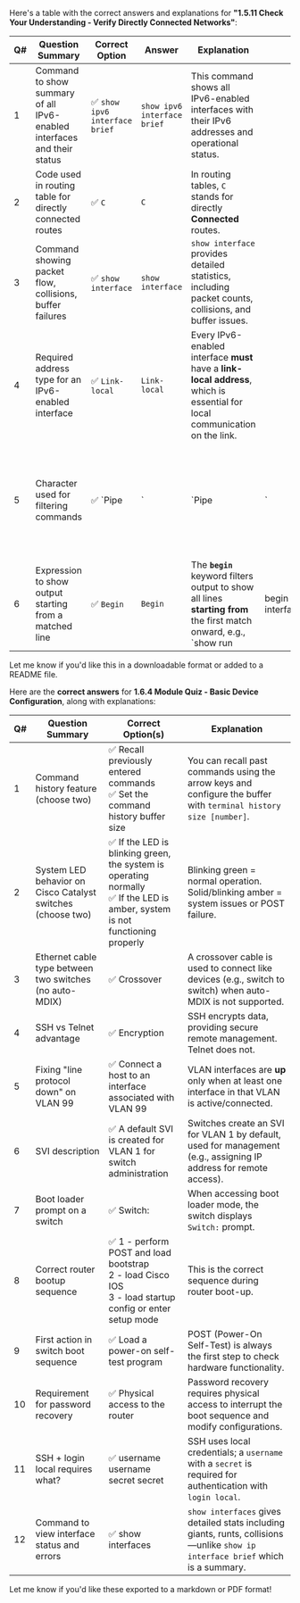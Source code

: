 Here's a table with the correct answers and explanations for **"1.5.11 Check Your Understanding - Verify Directly Connected Networks"**:

| **Q#** | **Question Summary**                                                    | **Correct Option**            | **Answer**                  | **Explanation**                                                                                                              |                    |                |                                                                                |                 |
| ------ | ----------------------------------------------------------------------- | ----------------------------- | --------------------------- | ---------------------------------------------------------------------------------------------------------------------------- | ------------------ | -------------- | ------------------------------------------------------------------------------ | --------------- |
| 1      | Command to show summary of all IPv6-enabled interfaces and their status | ✅ `show ipv6 interface brief` | `show ipv6 interface brief` | This command shows all IPv6-enabled interfaces with their IPv6 addresses and operational status.                             |                    |                |                                                                                |                 |
| 2      | Code used in routing table for directly connected routes                | ✅ `C`                         | `C`                         | In routing tables, `C` stands for directly **Connected** routes.                                                             |                    |                |                                                                                |                 |
| 3      | Command showing packet flow, collisions, buffer failures                | ✅ `show interface`            | `show interface`            | `show interface` provides detailed statistics, including packet counts, collisions, and buffer issues.                       |                    |                |                                                                                |                 |
| 4      | Required address type for an IPv6-enabled interface                     | ✅ `Link-local`                | `Link-local`                | Every IPv6-enabled interface **must** have a **link-local address**, which is essential for local communication on the link. |                    |                |                                                                                |                 |
| 5      | Character used for filtering commands                                   | ✅ \`Pipe                      | \`                          | \`Pipe                                                                                                                       | \`                 | The \*\*pipe ( | )\*\* is used in IOS CLI to filter command output, e.g., \`show running-config | include ospf\`. |
| 6      | Expression to show output starting from a matched line                  | ✅ `Begin`                     | `Begin`                     | The **`begin`** keyword filters output to show all lines **starting from** the first match onward, e.g., \`show run          | begin interface\`. |                |                                                                                |                 |

Let me know if you'd like this in a downloadable format or added to a README file.




Here are the **correct answers** for **1.6.4 Module Quiz - Basic Device Configuration**, along with explanations:

| **Q#** | **Question Summary**                                        | **Correct Option(s)**                                                                                                         | **Explanation**                                                                                                                 |
| ------ | ----------------------------------------------------------- | ----------------------------------------------------------------------------------------------------------------------------- | ------------------------------------------------------------------------------------------------------------------------------- |
| 1      | Command history feature (choose two)                        | ✅ Recall previously entered commands<br>✅ Set the command history buffer size                                                 | You can recall past commands using the arrow keys and configure the buffer with `terminal history size [number]`.               |
| 2      | System LED behavior on Cisco Catalyst switches (choose two) | ✅ If the LED is blinking green, the system is operating normally<br>✅ If the LED is amber, system is not functioning properly | Blinking green = normal operation. Solid/blinking amber = system issues or POST failure.                                        |
| 3      | Ethernet cable type between two switches (no auto-MDIX)     | ✅ Crossover                                                                                                                   | A crossover cable is used to connect like devices (e.g., switch to switch) when auto-MDIX is not supported.                     |
| 4      | SSH vs Telnet advantage                                     | ✅ Encryption                                                                                                                  | SSH encrypts data, providing secure remote management. Telnet does not.                                                         |
| 5      | Fixing "line protocol down" on VLAN 99                      | ✅ Connect a host to an interface associated with VLAN 99                                                                      | VLAN interfaces are **up** only when at least one interface in that VLAN is active/connected.                                   |
| 6      | SVI description                                             | ✅ A default SVI is created for VLAN 1 for switch administration                                                               | Switches create an SVI for VLAN 1 by default, used for management (e.g., assigning IP address for remote access).               |
| 7      | Boot loader prompt on a switch                              | ✅ Switch:                                                                                                                     | When accessing boot loader mode, the switch displays `Switch:` prompt.                                                          |
| 8      | Correct router bootup sequence                              | ✅ 1 - perform POST and load bootstrap<br>2 - load Cisco IOS<br>3 - load startup config or enter setup mode                    | This is the correct sequence during router boot-up.                                                                             |
| 9      | First action in switch boot sequence                        | ✅ Load a power-on self-test program                                                                                           | POST (Power-On Self-Test) is always the first step to check hardware functionality.                                             |
| 10     | Requirement for password recovery                           | ✅ Physical access to the router                                                                                               | Password recovery requires physical access to interrupt the boot sequence and modify configurations.                            |
| 11     | SSH + login local requires what?                            | ✅ username username secret secret                                                                                             | SSH uses local credentials; a `username` with a `secret` is required for authentication with `login local`.                     |
| 12     | Command to view interface status and errors                 | ✅ show interfaces                                                                                                             | `show interfaces` gives detailed stats including giants, runts, collisions—unlike `show ip interface brief` which is a summary. |

Let me know if you'd like these exported to a markdown or PDF format!
